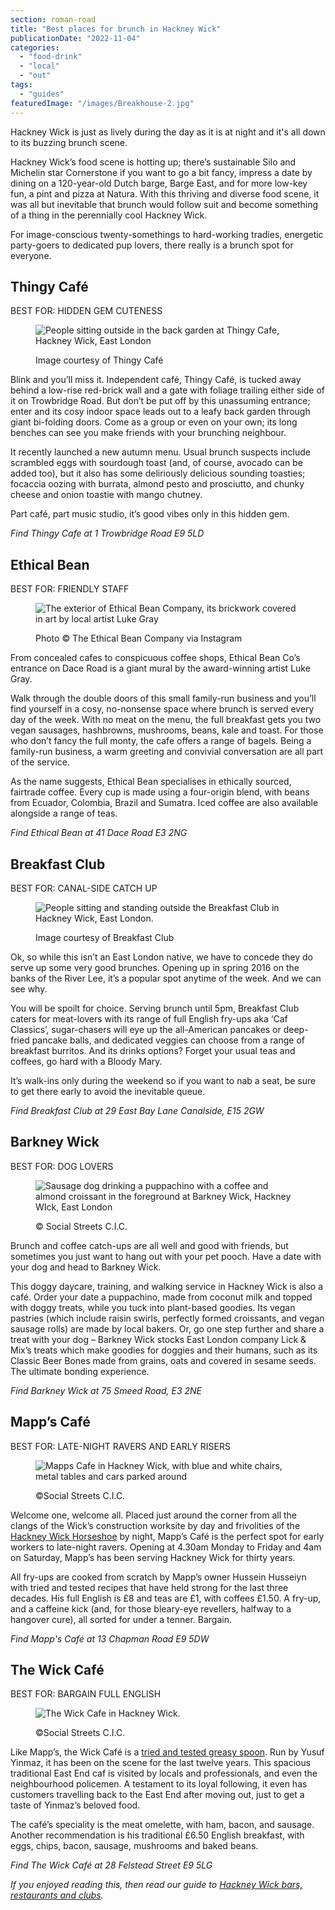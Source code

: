 ```yaml
---
section: roman-road
title: "Best places for brunch in Hackney Wick"
publicationDate: "2022-11-04"
categories: 
  - "food-drink"
  - "local"
  - "out"
tags: 
  - "guides"
featuredImage: "/images/Breakhouse-2.jpg"
---
```


Hackney Wick is just as lively during the day as it is at night and it's all down to its buzzing brunch scene.

Hackney Wick’s food scene is hotting up; there’s sustainable Silo and Michelin star Cornerstone if you want to go a bit fancy, impress a date by dining on a 120-year-old Dutch barge, Barge East, and for more low-key fun, a pint and pizza at Natura. With this thriving and diverse food scene, it was all but inevitable that brunch would follow suit and become something of a thing in the perennially cool Hackney Wick.

For image-conscious twenty-somethings to hard-working tradies, energetic party-goers to dedicated pup lovers, there really is a brunch spot for everyone.  

## Thingy Café

BEST FOR: HIDDEN GEM CUTENESS

<figure>

![People sitting outside in the back garden at Thingy Cafe, Hackney Wick, East London](/images/thingy-cafe-hackney-wick-1024x683.jpg)

<figcaption>

Image courtesy of Thingy Café

</figcaption>

</figure>

Blink and you’ll miss it. Independent café, Thingy Café, is tucked away behind a low-rise red-brick wall and a gate with foliage trailing either side of it on Trowbridge Road. But don’t be put off by this unassuming entrance; enter and its cosy indoor space leads out to a leafy back garden through giant bi-folding doors. Come as a group or even on your own; its long benches can see you make friends with your brunching neighbour. 

It recently launched a new autumn menu. Usual brunch suspects include scrambled eggs with sourdough toast (and, of course, avocado can be added too), but it also has some deliriously delicious sounding toasties; focaccia oozing with burrata, almond pesto and prosciutto, and chunky cheese and onion toastie with mango chutney.

Part café, part music studio, it’s good vibes only in this hidden gem.

_Find Thingy Cafe at 1 Trowbridge Road E9 5LD_

## Ethical Bean

BEST FOR: FRIENDLY STAFF

<figure>

![The exterior of Ethical Bean Company, its brickwork covered in art by local artist Luke Gray](/images/Ethical-Bean-1024x683.jpg)

<figcaption>

Photo © The Ethical Bean Company via Instagram

</figcaption>

</figure>

From concealed cafes to conspicuous coffee shops, Ethical Bean Co’s entrance on Dace Road is a giant mural by the award-winning artist Luke Gray.

Walk through the double doors of this small family-run business and you’ll find yourself in a cosy, no-nonsense space where brunch is served every day of the week. With no meat on the menu, the full breakfast gets you two vegan sausages, hashbrowns, mushrooms, beans, kale and toast. For those who don’t fancy the full monty, the cafe offers a range of bagels. Being a family-run business, a warm greeting and convivial conversation are all part of the service.

As the name suggests, Ethical Bean specialises in ethically sourced, fairtrade coffee. Every cup is made using a four-origin blend, with beans from Ecuador, Colombia, Brazil and Sumatra. Iced coffee are also available alongside a range of teas.

_Find Ethical Bean at 41 Dace Road E3 2NG_

## Breakfast Club

BEST FOR: CANAL-SIDE CATCH UP

<figure>

![People sitting and standing outside the Breakfast Club in Hackney Wick, East London.](/images/breakfast-club-hackney-wick-1024x683.jpg)

<figcaption>

Image courtesy of Breakfast Club

</figcaption>

</figure>

Ok, so while this isn’t an East London native, we have to concede they do serve up some very good brunches. Opening up in spring 2016 on the banks of the River Lee, it’s a popular spot anytime of the week. And we can see why.

You will be spoilt for choice. Serving brunch until 5pm, Breakfast Club caters for meat-lovers with its range of full English fry-ups aka ‘Caf Classics’, sugar-chasers will eye up the all-American pancakes or deep-fried pancake balls, and dedicated veggies can choose from a range of breakfast burritos. And its drinks options? Forget your usual teas and coffees, go hard with a Bloody Mary.

It’s walk-ins only during the weekend so if you want to nab a seat, be sure to get there early to avoid the inevitable queue.

_Find Breakfast Club at 29 East Bay Lane Canalside, E15 2GW_

## Barkney Wick

BEST FOR: DOG LOVERS

<figure>

![Sausage dog drinking a puppachino with a coffee and almond croissant in the foreground at Barkney Wick, Hackney WIck, East London](/images/barkney-wick-hackney-wick-east-london-1024x683.jpg)

<figcaption>

© Social Streets C.I.C.

</figcaption>

</figure>

Brunch and coffee catch-ups are all well and good with friends, but sometimes you just want to hang out with your pet pooch. Have a date with your dog and head to Barkney Wick.

This doggy daycare, training, and walking service in Hackney Wick is also a café. Order your date a puppachino, made from coconut milk and topped with doggy treats, while you tuck into plant-based goodies. Its vegan pastries (which include raisin swirls, perfectly formed croissants, and vegan sausage rolls) are made by local bakers. Or, go one step further and share a treat with your dog – Barkney Wick stocks East London company Lick & Mix’s treats which make goodies for doggies and their humans, such as its Classic Beer Bones made from grains, oats and covered in sesame seeds. The ultimate bonding experience.

_Find Barkney Wick at 75 Smeed Road, E3 2NE_

## Mapp’s Café

BEST FOR: LATE-NIGHT RAVERS AND EARLY RISERS

<figure>

![Mapps Cafe in Hackney Wick, with blue and white chairs, metal tables and cars parked around](/images/mapps-cafe-greasy-spoon-1024x683.jpg)

<figcaption>

©Social Streets C.I.C.

</figcaption>

</figure>

Welcome one, welcome all. Placed just around the corner from all the clangs of the Wick’s construction worksite by day and frivolities of the [Hackney Wick Horseshoe](https://romanroadlondon.com/hackney-wick-area-guide/#:~:text=to%20Hackney%20Wick.-,The%20Hackney%20Wick%20Horseshoe,-The%20Hackney%20Wick) by night, Mapp’s Café is the perfect spot for early workers to late-night ravers. Opening at 4.30am Monday to Friday and 4am on Saturday, Mapp’s has been serving Hackney Wick for thirty years.

All fry-ups are cooked from scratch by Mapp’s owner Hussein Husseiyn with tried and tested recipes that have held strong for the last three decades. His full English is £8 and teas are £1, with coffees £1.50. A fry-up, and a caffeine kick (and, for those bleary-eye revellers, halfway to a hangover cure), all sorted for under a tenner. Bargain.

_Find Mapp's Café at 13 Chapman Road E9 5DW_

## The Wick Café

BEST FOR: BARGAIN FULL ENGLISH

<figure>

![The Wick Cafe in Hackney Wick.](/images/the-wick-cafe-greasy-spoon-1024x683.jpg)

<figcaption>

©Social Streets C.I.C.

</figcaption>

</figure>

Like Mapp’s, the Wick Café is a [tried and tested greasy spoon](https://romanroadlondon.com/greasy-spoon-cafes-hackney-wick-fish-island-globe-town/). Run by Yusuf Yinmaz, it has been on the scene for the last twelve years. This spacious traditional East End caf is visited by locals and professionals, and even the neighbourhood policemen. A testament to its loyal following, it even has customers travelling back to the East End after moving out, just to get a taste of Yinmaz’s beloved food.

The café’s speciality is the meat omelette, with ham, bacon, and sausage. Another recommendation is his traditional £6.50 English breakfast, with eggs, chips, bacon, sausage, mushrooms and baked beans.

_Find The Wick Café at 28 Felstead Street E9 5LG_

_If you enjoyed reading this, then read our guide to [Hackney Wick bars, restaurants and clubs](https://romanroadlondon.com/hackney-wick-bars-restaurants-raves/)._

